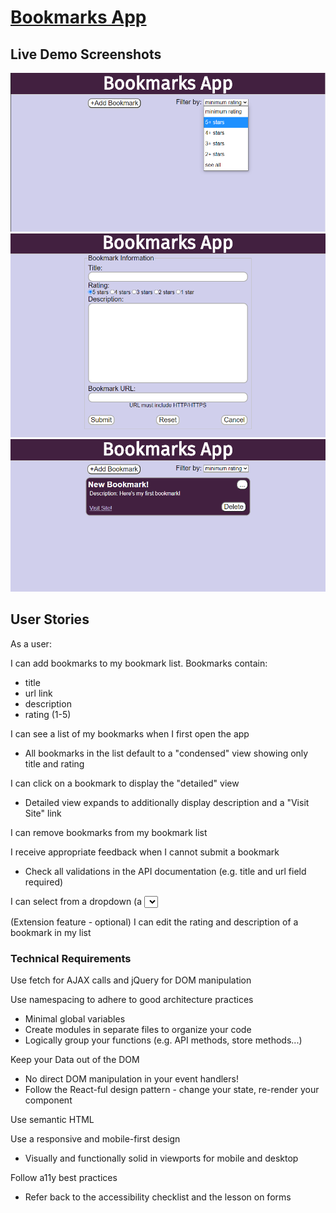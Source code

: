 # [Bookmarks App](https://thinkful-ei-unicorn.github.io/joshuajacob-bookmarks-app/)

## Live Demo Screenshots

![Bookmark Page 1](/screenshots/BookmarkApp1.PNG)
![Bookmark Page 2](/screenshots/BookmarkApp2.PNG)
![Bookmark Page 3](/screenshots/BookmarkApp3.PNG)

## User Stories
As a user:

I can add bookmarks to my bookmark list. Bookmarks contain:

  - title
  - url link
  - description
  - rating (1-5)

I can see a list of my bookmarks when I first open the app

  - All bookmarks in the list default to a "condensed" view showing only title and rating

I can click on a bookmark to display the "detailed" view

  - Detailed view expands to additionally display description and a "Visit Site" link

I can remove bookmarks from my bookmark list

I receive appropriate feedback when I cannot submit a bookmark

  - Check all validations in the API documentation (e.g. title and url field required)
  
I can select from a dropdown (a <select> element) a "minimum rating" to filter the list by all bookmarks rated at or above the chosen selection

(Extension feature - optional) I can edit the rating and description of a bookmark in my list

### Technical Requirements

Use fetch for AJAX calls and jQuery for DOM manipulation

Use namespacing to adhere to good architecture practices

  - Minimal global variables
  - Create modules in separate files to organize your code
  - Logically group your functions (e.g. API methods, store methods...)
  
 Keep your Data out of the DOM

  - No direct DOM manipulation in your event handlers!
  - Follow the React-ful design pattern - change your state, re-render your component
  
Use semantic HTML


Use a responsive and mobile-first design

  - Visually and functionally solid in viewports for mobile and desktop
  

Follow a11y best practices

  - Refer back to the accessibility checklist and the lesson on forms

